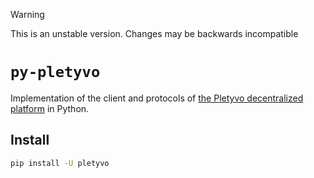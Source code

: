 > [!WARNING] 
> This is an unstable version. Changes may be backwards incompatible

# `py-pletyvo`

Implementation of the client and protocols of [the Pletyvo decentralized platform](https://pletyvo.osyah.com/) in Python.

## Install

```bash
pip install -U pletyvo
```
